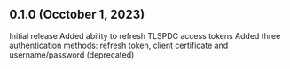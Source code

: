 ## 0.1.0 (Occtober 1, 2023)
Initial release
Added ability to refresh TLSPDC access tokens
Added three authentication methods: refresh token, client certificate and username/password (deprecated)